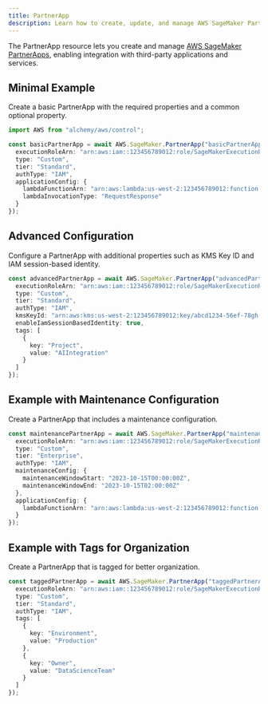 ```yaml
---
title: PartnerApp
description: Learn how to create, update, and manage AWS SageMaker PartnerApps using Alchemy Cloud Control.
---
```


The PartnerApp resource lets you create and manage [AWS SageMaker PartnerApps](https://docs.aws.amazon.com/sagemaker/latest/userguide/), enabling integration with third-party applications and services.

## Minimal Example

Create a basic PartnerApp with the required properties and a common optional property.

```ts
import AWS from "alchemy/aws/control";

const basicPartnerApp = await AWS.SageMaker.PartnerApp("basicPartnerApp", {
  executionRoleArn: "arn:aws:iam::123456789012:role/SageMakerExecutionRole",
  type: "Custom",
  tier: "Standard",
  authType: "IAM",
  applicationConfig: {
    lambdaFunctionArn: "arn:aws:lambda:us-west-2:123456789012:function:myFunction",
    lambdaInvocationType: "RequestResponse"
  }
});
```

## Advanced Configuration

Configure a PartnerApp with additional properties such as KMS Key ID and IAM session-based identity.

```ts
const advancedPartnerApp = await AWS.SageMaker.PartnerApp("advancedPartnerApp", {
  executionRoleArn: "arn:aws:iam::123456789012:role/SageMakerExecutionRole",
  type: "Custom",
  tier: "Standard",
  authType: "IAM",
  kmsKeyId: "arn:aws:kms:us-west-2:123456789012:key/abcd1234-56ef-78gh-90ij-klmn1234opqr",
  enableIamSessionBasedIdentity: true,
  tags: [
    {
      key: "Project",
      value: "AIIntegration"
    }
  ]
});
```

## Example with Maintenance Configuration

Create a PartnerApp that includes a maintenance configuration.

```ts
const maintenancePartnerApp = await AWS.SageMaker.PartnerApp("maintenancePartnerApp", {
  executionRoleArn: "arn:aws:iam::123456789012:role/SageMakerExecutionRole",
  type: "Custom",
  tier: "Enterprise",
  authType: "IAM",
  maintenanceConfig: {
    maintenanceWindowStart: "2023-10-15T00:00:00Z",
    maintenanceWindowEnd: "2023-10-15T02:00:00Z"
  },
  applicationConfig: {
    lambdaFunctionArn: "arn:aws:lambda:us-west-2:123456789012:function:maintenanceFunction"
  }
});
```

## Example with Tags for Organization

Create a PartnerApp that is tagged for better organization.

```ts
const taggedPartnerApp = await AWS.SageMaker.PartnerApp("taggedPartnerApp", {
  executionRoleArn: "arn:aws:iam::123456789012:role/SageMakerExecutionRole",
  type: "Custom",
  tier: "Standard",
  authType: "IAM",
  tags: [
    {
      key: "Environment",
      value: "Production"
    },
    {
      key: "Owner",
      value: "DataScienceTeam"
    }
  ]
});
```